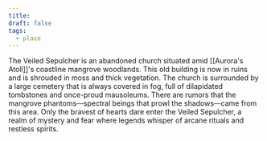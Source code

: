```yaml
---
title: 
draft: false
tags:
  - place
---
```

The Veiled Sepulcher is an abandoned church situated amid [[Aurora's Atoll]]'s coastline mangrove woodlands. This old building is now in ruins and is shrouded in moss and thick vegetation. The church is surrounded by a large cemetery that is always covered in fog, full of dilapidated tombstones and once-proud mausoleums. There are rumors that the mangrove phantoms—spectral beings that prowl the shadows—came from this area. Only the bravest of hearts dare enter the Veiled Sepulcher, a realm of mystery and fear where legends whisper of arcane rituals and restless spirits.